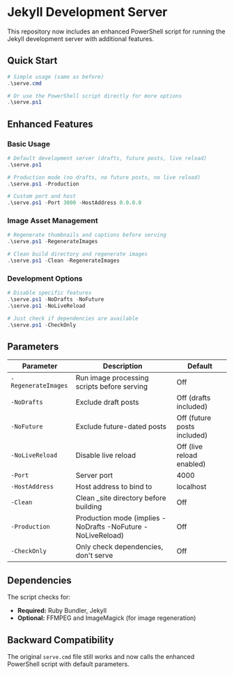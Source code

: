 # Jekyll Development Server

This repository now includes an enhanced PowerShell script for running the Jekyll development server with additional features.

## Quick Start

```powershell
# Simple usage (same as before)
.\serve.cmd

# Or use the PowerShell script directly for more options
.\serve.ps1
```

## Enhanced Features

### Basic Usage
```powershell
# Default development server (drafts, future posts, live reload)
.\serve.ps1

# Production mode (no drafts, no future posts, no live reload)
.\serve.ps1 -Production

# Custom port and host
.\serve.ps1 -Port 3000 -HostAddress 0.0.0.0
```

### Image Asset Management
```powershell
# Regenerate thumbnails and captions before serving
.\serve.ps1 -RegenerateImages

# Clean build directory and regenerate images
.\serve.ps1 -Clean -RegenerateImages
```

### Development Options
```powershell
# Disable specific features
.\serve.ps1 -NoDrafts -NoFuture
.\serve.ps1 -NoLiveReload

# Just check if dependencies are available
.\serve.ps1 -CheckOnly
```

## Parameters

| Parameter | Description | Default |
|-----------|-------------|---------|
| `-RegenerateImages` | Run image processing scripts before serving | Off |
| `-NoDrafts` | Exclude draft posts | Off (drafts included) |
| `-NoFuture` | Exclude future-dated posts | Off (future posts included) |
| `-NoLiveReload` | Disable live reload | Off (live reload enabled) |
| `-Port` | Server port | 4000 |
| `-HostAddress` | Host address to bind to | localhost |
| `-Clean` | Clean _site directory before building | Off |
| `-Production` | Production mode (implies -NoDrafts -NoFuture -NoLiveReload) | Off |
| `-CheckOnly` | Only check dependencies, don't serve | Off |

## Dependencies

The script checks for:
- **Required:** Ruby Bundler, Jekyll
- **Optional:** FFMPEG and ImageMagick (for image regeneration)

## Backward Compatibility

The original `serve.cmd` file still works and now calls the enhanced PowerShell script with default parameters.